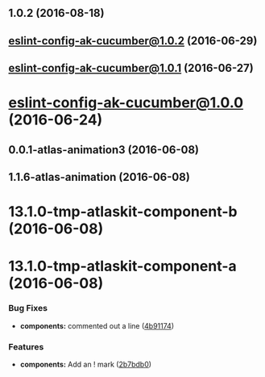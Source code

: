 <a name="1.0.2"></a>
## 1.0.2 (2016-08-18)



<a name="eslint-config-ak-cucumber@1.0.2"></a>
## eslint-config-ak-cucumber@1.0.2 (2016-06-29)



<a name="eslint-config-ak-cucumber@1.0.1"></a>
## eslint-config-ak-cucumber@1.0.1 (2016-06-27)



<a name="eslint-config-ak-cucumber@1.0.0"></a>
# eslint-config-ak-cucumber@1.0.0 (2016-06-24)



<a name="0.0.1-atlas-animation3"></a>
## 0.0.1-atlas-animation3 (2016-06-08)



<a name="1.1.6-atlas-animation"></a>
## 1.1.6-atlas-animation (2016-06-08)



<a name="13.1.0-tmp-atlaskit-component-b"></a>
# 13.1.0-tmp-atlaskit-component-b (2016-06-08)



<a name="13.1.0-tmp-atlaskit-component-a"></a>
# 13.1.0-tmp-atlaskit-component-a (2016-06-08)


### Bug Fixes

* **components:** commented out a line ([4b91174](https://bitbucket.org/atlassian/atlaskit/commits/4b91174))


### Features

* **components:** Add an ! mark ([2b7bdb0](https://bitbucket.org/atlassian/atlaskit/commits/2b7bdb0))



